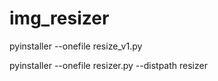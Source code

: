 # img_resizer

pyinstaller --onefile resize_v1.py

pyinstaller --onefile resizer.py --distpath resizer
